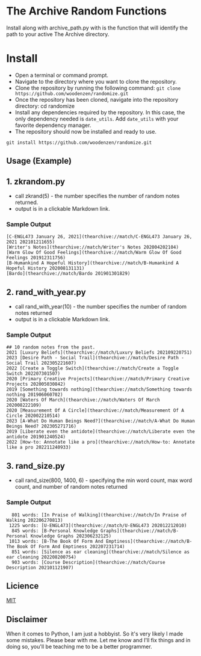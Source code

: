 # The Archive Random Functions
Install along with archive_path.py with is the function that will identify the path to your active The Archive directory.


# Install

- Open a terminal or command prompt.
- Navigate to the directory where you want to clone the repository.
- Clone the repository by running the following command: `git clone https://github.com/woodenzen/randomize.git`
- Once the repository has been cloned, navigate into the repository directory: cd randomize
- Install any dependencies required by the repository. In this case, the only dependency needed is `date_utils`. Add `date_utils` with your favorite dependency manager.
- The repository should now be installed and ready to use.


`git install https://github.com/woodenzen/randomize.git`

## Usage (Example)
## 1. zkrandom.py
- call zkrand(5) - the number specifies the number of random notes returned.
- output is in a clickable Markdown link. 
### Sample Output
```
[C-ENGL473 January 26, 2021](thearchive://match/C-ENGL473 January 26, 2021 202101211655)
[Writer's Notes](thearchive://match/Writer's Notes 202004202104)
[Warm Glow Of Good Feelings](thearchive://match/Warm Glow Of Good Feelings 201912311756)
[B-Humankind A Hopeful History](thearchive://match/B-Humankind A Hopeful History 202008131131)
[Bardo](thearchive://match/Bardo 201901301829)
```
## 2. rand_with_year.py
- call rand_with_year(10) - the number specifies the number of random notes returned
- output is in a clickable Markdown link. 
### Sample Output
```
## 10 random notes from the past.
2021 [Luxury Beliefs](thearchive://match/Luxury Beliefs 202109220751)
2023 [Desire Path - Social Trail](thearchive://match/Desire Path - Social Trail 202305221607)
2022 [Create a Toggle Switch](thearchive://match/Create a Toggle Switch 202207301507)
2020 [Primary Creative Projects](thearchive://match/Primary Creative Projects 202005030842)
2019 [Something towards nothing](thearchive://match/Something towards nothing 201906060702)
2020 [Waters Of March](thearchive://match/Waters Of March 202008222109)
2020 [Measurement Of A Circle](thearchive://match/Measurement Of A Circle 202002210514)
2023 [A-What Do Human Beings Need?](thearchive://match/A-What Do Human Beings Need? 202305271716)
2019 [Liberate even the antidote](thearchive://match/Liberate even the antidote 201901240524)
2022 [How-to: Annotate like a pro](thearchive://match/How-to: Annotate like a pro 202211240933)
```
## 3. rand_size.py
- call rand_size(800, 1400, 6) - specifying the min word count, max word count, and number of random notes returned
### Sample Output
```
  801 words: [In Praise of Walking](thearchive://match/In Praise of Walking 202206270813)
 1225 words: [U-ENGL473](thearchive://match/U-ENGL473 202012212010)
  845 words: [B-Personal Knowledge Graphs](thearchive://match/B-Personal Knowledge Graphs 202306232125)
 1013 words: [B-The Book Of Form And Emptiness](thearchive://match/B-The Book Of Form And Emptiness 202207231714)
  851 words: [Silence as ear cleaning](thearchive://match/Silence as ear cleaning 202208200754)
  903 words: [Course Description](thearchive://match/Course Description 202101121907)
```


## Licience
[MIT](./LICENSE.md)


## Disclaimer
When it comes to Python, I am just a hobbyist. So it's very likely I made some mistakes. Please bear with me. Let me know and I'll fix things and in doing so, you'll be teaching me to be a better programmer.
